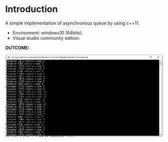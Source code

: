# Introduction

A simple implementation of asynchronous queue by using c++11.

* Environment:   windows10 (64bits).
* Visual studio community edition.

**OUTCOME:**

![screen_cap](./screen_cap.png)